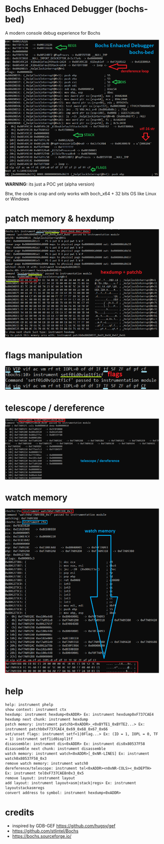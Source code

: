 # Bochs Enhaced Debugger (bochs-bed)

 A modern console debug experience for Bochs 

![deflayout](img/deflayout.png)

**WARNING:** its just a POC yet (alpha version)

Btw, the code is crap and only works with boch_x64 + 32 bits OS like Linux or Windows

# patch memory & hexdump

![patchhexdump](img/patchhexdump.png)

# flags manipulation

![flags](img/flags.png)

# telescope / dereference

![telescope](img/telescope.png)

# watch memory

![watchcmd](img/watchcmd.png)

# help

```
help: instrument phelp
show context: instrument ctx
hexdump: instrument hexdump<0xADDR> Ex: instrument hexdump0xF737CAE4
hexdump next chunk: instrument hexdump
patch memory: instrument patchb<0xADDR>_<0xBYTE1_0xBYTE2...> Ex: instrument patchb0xF737CAE4_0x69_0x68_0x67_0x66
set/unset flags: instrument setf<1|0Flag...> Ex: (ID = 1, IOPL = 0, TF = 1) instrument setf1id0iopl1tf
disassemble: instrument dis<0xADDR> Ex: instrument dis0x80537F58
disassemble next chunk: instrument disassemble
watch memory: instrument watch<0xADDR>[_0xNR-LINES] Ex: instrument watch0x80537F58_0x3
remove watch memory: instrument watch0
dereference/telescope: instrument tel<0xADDR><n0xNR-COLS><_0xDEPTH> Ex: instrument tel0xF737CAE8n0x3_0x5
remove layout: instrument layout
add layout: instrument layout<asm|stack|regs> Ex: instrument layoutstackasmregs
convert address to symbol: instrument hexdump<0xADDR>
```

# credits

- inspired by GDB-GEF https://github.com/hugsy/gef
- https://github.com/stlintel/Bochs
- https://bochs.sourceforge.io/
